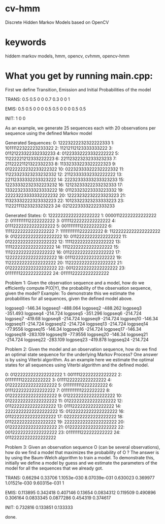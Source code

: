 # cv-hmm
Discrete Hidden Markov Models based on OpenCV

# keywords
hiddem markov models, hmm,  opencv, cvhmm, opencv-hmm

# What you get by running main.cpp:

First we define Transition, Emission
and Initial Probabilities of the model


TRANS:
0.5 0.5 0
0 0.7 0.3
0 0 1

EMIS:
0.5 0.5 0 0
0 0.5 0.5 0
0 0 0.5 0.5

INIT:
1 0 0


As an example, we generate 25 sequences each with 20 observations
per sequence using the defined Markov model

Generated Sequences:
0: 12223222232322222333
1: 10111122322223233322
2: 11212112123333333222
3: 01121223322332332233
4: 01223332223332222222
5: 11222221212333222223
6: 22112322323233323233
7: 21122221121322332233
8: 11332333223322222323
9: 01222222232233222322
10: 02232333322232222332
11: 11223323323233232332
12: 21123333332332222222
13: 22112333332233323222
14: 22232333333233323233
15: 12233332232332223232
16: 12123233322233232333
17: 13322323333323333222
18: 01123323223333223332
19: 22223223333332222232
20: 12223232232223323223
21: 11323332222323332223
22: 10123322323233333223
23: 11222111323323323223
24: 02122233332222333233

Generated States:
0: 12222222222222222222
1: 00001122222222222222
2: 01111111112222222222
3: 01111222222222222222
4: 01112222222222222222
5: 00111111112222222222
6: 11112222222222222222
7: 11111111111222222222
8: 11222222222222222222
9: 01222222222222222222
10: 01122222222222222222
11: 01222222222222222222
12: 11112222222222222222
13: 11112222222222222222
14: 11122222222222222222
15: 11122222222222222222
16: 01122222222222222222
17: 12222222222222222222
18: 01112222222222222222
19: 11222222222222222222
20: 11222222222222222222
21: 01222222222222222222
22: 00122222222222222222
23: 01111111222222222222
24: 01111122222222222222


Problem 1: Given the observation sequence and a model,
how do we efficiently compute P(O|Y), the probability of
the observation sequence, given the model?
Example: To demonstrate this we estimate the probabilities
for all sequences, given the defined model above.

logpseq0 -146.34
logpseq1 -488.064
logpseq2 -488.262
logpseq3 -351.493
logpseq4 -214.724
logpseq5 -351.296
logpseq6 -214.724
logpseq7 -419.68
logpseq8 -214.724
logpseq9 -214.724
logpseq10 -146.34
logpseq11 -214.724
logpseq12 -214.724
logpseq13 -214.724
logpseq14 -77.9556
logpseq15 -146.34
logpseq16 -214.724
logpseq17 -146.34
logpseq18 -283.109
logpseq19 -77.9556
logpseq20 -146.34
logpseq21 -214.724
logpseq22 -283.109
logpseq23 -419.878
logpseq24 -214.724


Problem 2: Given the model and an observation sequence,
how do we find an optimal state sequence for the underlying
Markov Process? One answer is by using Viterbi algorithm.
As an example here we estimate the optimal states for all sequences
using Viterbi algorithm and the defined model.

0: 01222222222222222222
1: 00111122222222222222
2: 01111111122222222222
3: 01111222222222222222
4: 01222222222222222222
5: 01111111112222222222
6: 01112222222222222222
7: 01111111111222222222
8: 01222222222222222222
9: 01222222222222222222
10: 01222222222222222222
11: 01222222222222222222
12: 01122222222222222222
13: 01112222222222222222
14: 22222222222222222222
15: 01222222222222222222
16: 01122222222222222222
17: 02222222222222222222
18: 01122222222222222222
19: 22222222222222222222
20: 01222222222222222222
21: 01222222222222222222
22: 00122222222222222222
23: 01111111222222222222
24: 01122222222222222222


Problem 3: Given an observation sequence O (can be several observations),
how do we find a model that maximizes the probability of O ?
The answer is by using the Baum-Welch algorithm to train a model.
To demonstrate this, initially we define a model by guess
and we estimate the parameters of the model for all the sequences
that we already got.

TRANS:
0.66294 0.33706 1.1053e-030
8.07039e-031 0.630023 0.369977
1.01521e-030 9.60315e-031 1

EMIS:
0.113895 0.342418 0.407146 0.13654
0.0834312 0.119509 0.490896 0.306164
0.0833345 0.0877286 0.454319 0.374617

INIT:
0.732816 0.133851 0.133333


done.